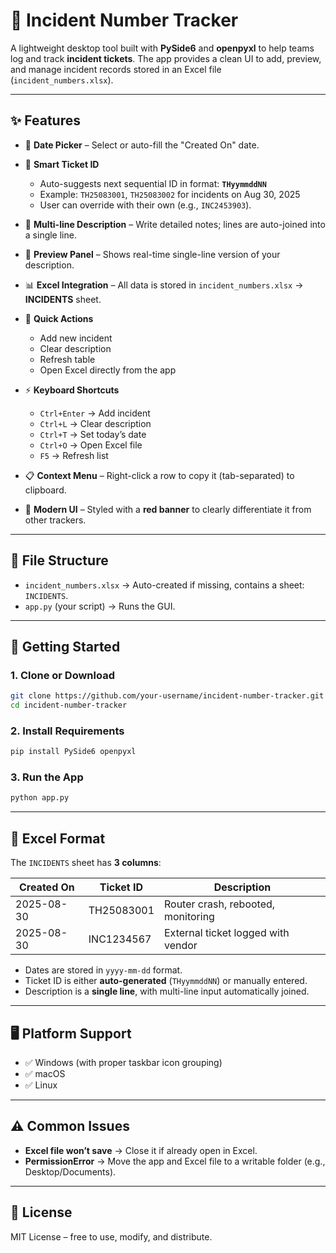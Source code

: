 # 🚨 Incident Number Tracker

A lightweight desktop tool built with **PySide6** and **openpyxl** to help teams log and track **incident tickets**.
The app provides a clean UI to add, preview, and manage incident records stored in an Excel file (`incident_numbers.xlsx`).

---

## ✨ Features

* 📅 **Date Picker** – Select or auto-fill the "Created On" date.
* 🔢 **Smart Ticket ID**

  * Auto-suggests next sequential ID in format: **`THyymmddNN`**
  * Example: `TH25083001`, `TH25083002` for incidents on Aug 30, 2025
  * User can override with their own (e.g., `INC2453903`).
* 📝 **Multi-line Description** – Write detailed notes; lines are auto-joined into a single line.
* 👀 **Preview Panel** – Shows real-time single-line version of your description.
* 📊 **Excel Integration** – All data is stored in `incident_numbers.xlsx` → **INCIDENTS** sheet.
* 🔄 **Quick Actions**

  * Add new incident
  * Clear description
  * Refresh table
  * Open Excel directly from the app
* ⚡ **Keyboard Shortcuts**

  * `Ctrl+Enter` → Add incident
  * `Ctrl+L` → Clear description
  * `Ctrl+T` → Set today’s date
  * `Ctrl+O` → Open Excel file
  * `F5` → Refresh list
* 📋 **Context Menu** – Right-click a row to copy it (tab-separated) to clipboard.
* 🎨 **Modern UI** – Styled with a **red banner** to clearly differentiate it from other trackers.

---

## 📂 File Structure

* `incident_numbers.xlsx` → Auto-created if missing, contains a sheet: `INCIDENTS`.
* `app.py` (your script) → Runs the GUI.

---

## 🚀 Getting Started

### 1. Clone or Download

```bash
git clone https://github.com/your-username/incident-number-tracker.git
cd incident-number-tracker
```

### 2. Install Requirements

```bash
pip install PySide6 openpyxl
```

### 3. Run the App

```bash
python app.py
```

---

## 📑 Excel Format

The `INCIDENTS` sheet has **3 columns**:

| Created On | Ticket ID  | Description                        |
| ---------- | ---------- | ---------------------------------- |
| 2025-08-30 | TH25083001 | Router crash, rebooted, monitoring |
| 2025-08-30 | INC1234567 | External ticket logged with vendor |

* Dates are stored in `yyyy-mm-dd` format.
* Ticket ID is either **auto-generated** (`THyymmddNN`) or manually entered.
* Description is a **single line**, with multi-line input automatically joined.

---

## 🖥️ Platform Support

* ✅ Windows (with proper taskbar icon grouping)
* ✅ macOS
* ✅ Linux

---

## ⚠️ Common Issues

* **Excel file won’t save** → Close it if already open in Excel.
* **PermissionError** → Move the app and Excel file to a writable folder (e.g., Desktop/Documents).

---

## 📜 License

MIT License – free to use, modify, and distribute.


